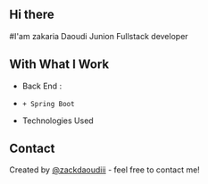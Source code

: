 ## Hi there
#I'am zakaria Daoudi Junion Fullstack developer

## With What I Work 
* Back End : 
*     + Spring Boot
* Technologies Used




## Contact
Created by [@zackdaoudiii](https://www.zdaoudi.com/) - feel free to contact me!
